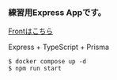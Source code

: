 ### 練習用Express Appです。
[Frontはこちら](https://github.com/shunsuke-go/next_sample)

Express + TypeScript + Prisma

```
$ docker compose up -d
$ npm run start
```
